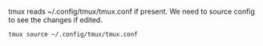 tmux reads ~/.config/tmux/tmux.conf if present.
We need to source config to see the changes if edited.

```bash
tmux source ~/.config/tmux/tmux.conf
```
